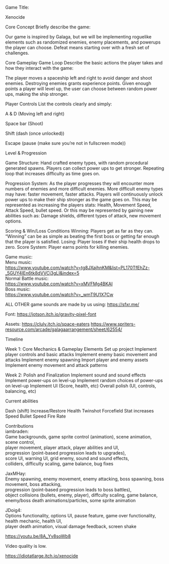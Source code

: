 Game Title:

Xenocide

Core Concept
Briefly describe the game:

Our game is inspired by Galaga, but we will be implementing roguelike elements such as randomized enemies, enemy placements, and powerups the player can choose. Defeat means starting over with a fresh set of challenges.

Core Gameplay
Game Loop
Describe the basic actions the player takes and how they interact with the game:

The player moves a spaceship left and right to avoid danger and shoot enemies. Destroying enemies grants experience points. Given enough points a player will level up, the user can choose between random power ups, making the ship stronger.

Player Controls
List the controls clearly and simply:

A & D (Moving left and right)

Space bar (Shoot)

Shift (dash (once unlocked))

Escape (pause (make sure you’re not in fullscreen mode))



Level & Progression

Game Structure:
Hand crafted enemy types, with random procedural generated spawns.
Players can collect power ups to get stronger.
Repeating loop that increases difficulty as time goes on.

Progression System:
As the player progresses they will encounter more numbers of enemies and more difficult enemies.
More difficult enemy types may have: faster movement, faster attacks.
Players will continuously unlock power ups to make their ship stronger as the game goes on.
This may be represented as increasing the players stats: Health, Movement Speed, Attack Speed, bullet speed.
Or this may be represented by gaining new abilities such as: Damage shields, different types of attack, new movement options.


Scoring & Win/Loss Conditions
Winning:
Players get as far as they can. “Winning” can be as simple as beating the first boss or getting far enough that the player is satisfied.
Losing:
Player loses if their ship health drops to zero.
Score System:
Player earns points for killing enemies.

Game music:  
Menu music:  
https://www.youtube.com/watch?v=tg8JXajhnKM&list=PL170TfEhZz-_5GUY4IEn6tk8dVVCj3gLI&index=5  
Normal Battle music:  
https://www.youtube.com/watch?v=xMVFMg4BKAI  
Boss music:  
https://www.youtube.com/watch?v=_wmT9U1X7Cw  

ALL OTHER game sounds are made by us using: 
https://sfxr.me/ 

Font:
https://jotson.itch.io/gravity-pixel-font 

Assets:
https://cluly.itch.io/space-eaters
https://www.spriters-resource.com/arcade/galagaarrangement/sheet/62554/ 

Timeline 

Week 1: Core Mechanics & Gameplay Elements
Set up project
Implement player controls and basic attacks
Implement enemy basic movement and attacks
Implement enemy spawning
Import player and enemy assets
Implement enemy movement and attack patterns

Week 2: Polish and Finalization
Implement sound and sound effects
Implement power-ups on level-up
Implement random choices of power-ups on level-up
Implement UI (Score, health, etc)
Overall polish (UI, controls, balancing, etc)


Current abilities

Dash (shift)
Increase/Restore Health
Twinshot
Forcefield
Stat increases
Speed
Bullet Speed
Fire Rate

Contributions  
iambraden:  
Game backgrounds, game sprite control (animation), scene animation, scene control,  
player movement, player attack, player abilities and UI,  
progression (point-based progression leads to upgrades),  
score UI, warning UI, grid enemy, sound and sound effects,  
colliders, difficulty scaling, game balance, bug fixes  
  
JaxMHay:  
Enemy spawning, enemy movement, enemy attacking, boss spawning, boss movement, boss attacking,  
progression (point-based progression leads to boss battles),  
object collisions (bullets, enemy, player), diffculty scaling, game balance,  
enemy/boss death animations/particles, some sprite animation
  
JDoig4:  
Options functionality, options UI, pause feature, game over functionality, health mechanic, health UI,  
player death animation, visual damage feedback, screen shake

https://youtu.be/8A_Yv8soWb8

Video quality is low.

https://idiotatlarge.itch.io/xenocide
